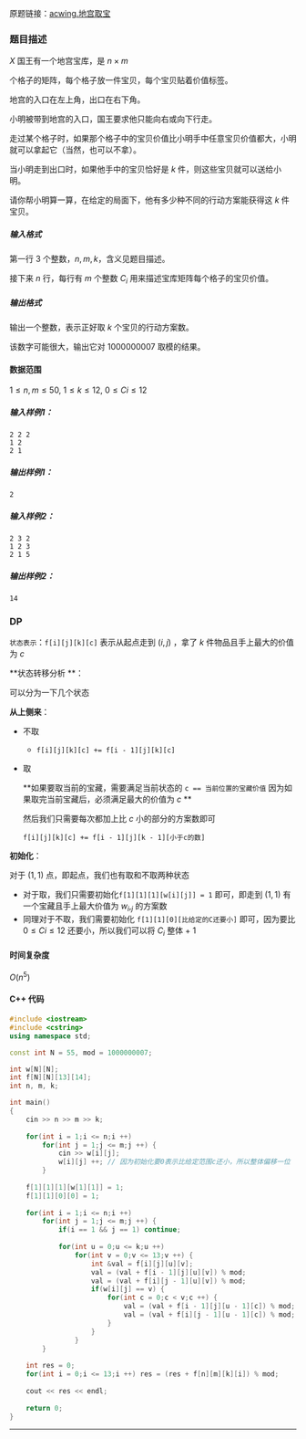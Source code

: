 原题链接：[acwing.地宫取宝](https://www.acwing.com/problem/content/1214/)

### 题目描述

$X$ 国王有一个地宫宝库，是 $n×m$

个格子的矩阵，每个格子放一件宝贝，每个宝贝贴着价值标签。

地宫的入口在左上角，出口在右下角。

小明被带到地宫的入口，国王要求他只能向右或向下行走。

走过某个格子时，如果那个格子中的宝贝价值比小明手中任意宝贝价值都大，小明就可以拿起它（当然，也可以不拿）。

当小明走到出口时，如果他手中的宝贝恰好是 $k$ 件，则这些宝贝就可以送给小明。

请你帮小明算一算，在给定的局面下，他有多少种不同的行动方案能获得这 $k$ 件宝贝。

##### 输入格式

第一行 $3$ 个整数，$n,m,k$，含义见题目描述。

接下来 $n$ 行，每行有 $m$ 个整数 $C_i$ 用来描述宝库矩阵每个格子的宝贝价值。

##### 输出格式

输出一个整数，表示正好取 $k$ 个宝贝的行动方案数。

该数字可能很大，输出它对 $1000000007$ 取模的结果。

#### 数据范围

$1≤n,m≤50,$
$1≤k≤12,$
$0≤Ci≤12$

##### 输入样例1：

```
2 2 2
1 2
2 1
```

##### 输出样例1：

```
2
```

##### 输入样例2：

```
2 3 2
1 2 3
2 1 5
```

##### 输出样例2：

```
14
```





### DP

`状态表示`：`f[i][j][k][c]` 表示从起点走到 $(i,j)$ ，拿了 $k$ 件物品且手上最大的价值为 $c$ 

**状态转移分析 **：

可以分为一下几个状态

**从上侧来**：

- 不取
  - `f[i][j][k][c] += f[i - 1][j][k][c]`

- 取

  **如果要取当前的宝藏，需要满足当前状态的 `c == 当前位置的宝藏价值` 因为如果取完当前宝藏后，必须满足最大的价值为 $c$ **

  然后我们只需要每次都加上比 $c$ 小的部分的方案数即可

  `f[i][j][k][c] += f[i - 1][j][k - 1][小于c的数]`



**初始化**：

对于 $(1,1)$ 点，即起点，我们也有取和不取两种状态

- 对于取，我们只需要初始化`f[1][1][1][w[i][j]] = 1` 即可，即走到 $(1,1)$ 有一个宝藏且手上最大价值为 $w_i,_j$ 的方案数
- 同理对于不取，我们需要初始化 `f[1][1][0][比给定的C还要小]` 即可，因为要比 $0≤Ci≤12$ 还要小，所以我们可以将 $C_i$ 整体 + 1



#### 时间复杂度

$O(n^5)$

#### C++ 代码
```cpp
#include <iostream>
#include <cstring>
using namespace std;

const int N = 55, mod = 1000000007;

int w[N][N];
int f[N][N][13][14];
int n, m, k;

int main()
{
    cin >> n >> m >> k;
    
    for(int i = 1;i <= n;i ++)
        for(int j = 1;j <= m;j ++) {
            cin >> w[i][j];
            w[i][j] ++;	// 因为初始化要0表示比给定范围c还小，所以整体偏移一位
        }
        
    f[1][1][1][w[1][1]] = 1;
    f[1][1][0][0] = 1;
    
    for(int i = 1;i <= n;i ++)
        for(int j = 1;j <= m;j ++) {
            if(i == 1 && j == 1) continue;
            
            for(int u = 0;u <= k;u ++)
                for(int v = 0;v <= 13;v ++) {
                    int &val = f[i][j][u][v];
                    val = (val + f[i - 1][j][u][v]) % mod;
                    val = (val + f[i][j - 1][u][v]) % mod;
                    if(w[i][j] == v) {
                        for(int c = 0;c < v;c ++) {
                            val = (val + f[i - 1][j][u - 1][c]) % mod;
                            val = (val + f[i][j - 1][u - 1][c]) % mod;
                        }
                    }
                }
        }
        
    int res = 0;
    for(int i = 0;i <= 13;i ++) res = (res + f[n][m][k][i]) % mod;
    
    cout << res << endl;
    
    return 0;
}
```

----------



